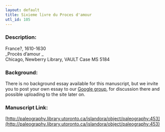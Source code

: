 ```yaml
---
layout: default
title: Sixieme livre du Proces d'amour
utl_id: 105
---
```


### Description:

France?, 1610-1630<br>
_Procès d’amour _<br>
Chicago, Newberry Library, VAULT Case MS 5184

### Background:

There is no background essay available for this manuscript, but we invite you to post your own essay to our [Google group](https://paleography.library.utoronto.ca/content/group-work), for discussion there and possible uploading to the site later on.

### Manuscript Link:

[http://paleography.library.utoronto.ca/islandora/object/paleography:453](http://paleography.library.utoronto.ca/islandora/object/paleography:453)

